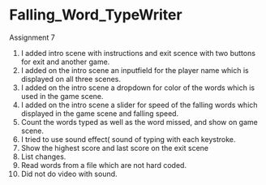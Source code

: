 # Falling_Word_TypeWriter
 
Assignment 7
1. I added intro scene with instructions and exit scence with two buttons for exit and another game.
2. I added on the intro scene an inputfield for the player name which is displayed on all three scenes.
3. I added on the intro scene a dropdown for color of the words which is used in the game scene.
4. I added on the intro scene a slider for speed of the falling words which displayed in the game scene and falling speed.
5. Count the words typed as well as the word missed, and show on game scene.
6. I tried to use sound effect( sound of typing with each keystroke.
7. Show the highest score and last score on the exit scene
8. List changes.
9. Read words from a file which are not hard coded.
10. Did not do video with sound.

